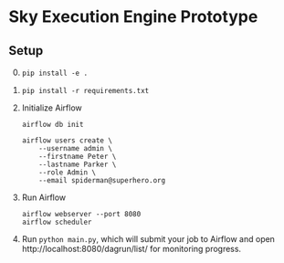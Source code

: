 # Sky Execution Engine Prototype

## Setup

0. `pip install -e .`

1. `pip install -r requirements.txt`

2. Initialize Airflow

    ```
    airflow db init
      
    airflow users create \
        --username admin \
        --firstname Peter \
        --lastname Parker \
        --role Admin \
        --email spiderman@superhero.org
    ```

3. Run Airflow

    ```
    airflow webserver --port 8080
    airflow scheduler
    ```

4. Run `python main.py`, which will submit your job to Airflow and open http://localhost:8080/dagrun/list/ for monitoring progress.
